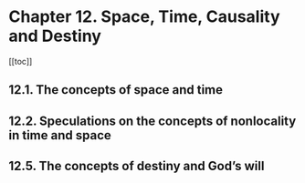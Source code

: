 # Chapter 12. Space, Time, Causality and Destiny

[[toc]]

## 12.1. The concepts of space and time




## 12.2. Speculations on the concepts of nonlocality in time and space



## 12.5. The concepts of destiny and God’s will